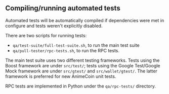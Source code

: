 Compiling/running automated tests
---------------------------------

Automated tests will be automatically compiled if dependencies were met in configure
and tests weren't explicitly disabled.

There are two scripts for running tests:

* ``qa/test-suite/full-test-suite.sh``, to run the main test suite
* ``qa/pull-tester/rpc-tests.sh``, to run the RPC tests.

The main test suite uses two different testing frameworks. Tests using the Boost
framework are under ``src/test/``; tests using the Google Test/Google Mock
framework are under ``src/gtest/`` and ``src/wallet/gtest/``. The latter framework
is preferred for new AnimeCoin unit tests.

RPC tests are implemented in Python under the ``qa/rpc-tests/`` directory.
